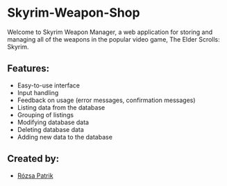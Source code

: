 # Skyrim-Weapon-Shop
 
Welcome to Skyrim Weapon Manager, a web application for storing and managing all of the weapons in the popular video game, The Elder Scrolls: Skyrim.


## Features:
- Easy-to-use interface
- Input handling
- Feedback on usage (error messages, confirmation messages)
- Listing data from the database
- Grouping of listings
- Modifying database data
- Deleting database data
- Adding new data to the database

## Created by:
- [Rózsa Patrik](https://github.com/rozsapatrik)
